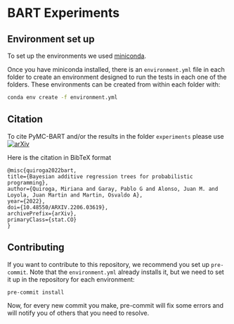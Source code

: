 # BART Experiments

## Environment set up
To set up the environments we used [miniconda](https://docs.conda.io/en/latest/miniconda.html).

Once you have miniconda installed, there is an `environment.yml` file in each folder to create an environment designed to run the tests in each one of the folders. These environments can be created from within each folder with:

```bash
conda env create -f environment.yml
```

## Citation

To cite PyMC-BART and/or the results in the folder `experiments` please use [![arXiv](https://img.shields.io/badge/arXiv-2206.03619-b31b1b.svg)](https://arxiv.org/abs/2206.03619)

Here is the citation in BibTeX format

```
@misc{quiroga2022bart,
title={Bayesian additive regression trees for probabilistic programming},
author={Quiroga, Miriana and Garay, Pablo G and Alonso, Juan M. and Loyola, Juan Martin and Martin, Osvaldo A},
year={2022},
doi={10.48550/ARXIV.2206.03619},
archivePrefix={arXiv},
primaryClass={stat.CO}
}
```

## Contributing

If you want to contribute to this repository, we recommend you set up `pre-commit`.
Note that the `environment.yml` already installs it, but we need to set it up in the repository for each environment:
```bash
pre-commit install
```

Now, for every new commit you make, pre-commit will fix some errors and will notify you of others that you need to resolve.
